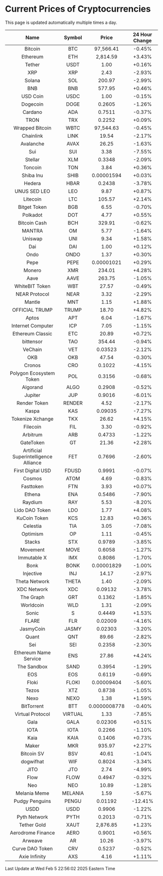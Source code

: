 # Current Prices of Cryptocurrencies
This page is updated automatically multiple times a day.

| Name | Symbol | Price | 24 Hour Change |
| :---: |:---:| :---: | :---: |
| Bitcoin | BTC | 97,566.41 | -0.45% |
| Ethereum | ETH | 2,814.59 | +3.43% |
| Tether | USDT | 1.00 | +0.16% |
| XRP | XRP | 2.43 | -2.93% |
| Solana | SOL | 200.97 | -2.99% |
| BNB | BNB | 577.95 | +0.46% |
| USD Coin | USDC | 1.00 | -0.15% |
| Dogecoin | DOGE | 0.2605 | -1.26% |
| Cardano | ADA | 0.7511 | -0.37% |
| TRON | TRX | 0.2252 | +0.09% |
| Wrapped Bitcoin | WBTC | 97,544.63 | -0.45% |
| Chainlink | LINK | 19.54 | -2.17% |
| Avalanche | AVAX | 26.25 | -1.63% |
| Sui | SUI | 3.38 | -7.55% |
| Stellar | XLM | 0.3348 | -2.09% |
| Toncoin | TON | 3.84 | +0.36% |
| Shiba Inu | SHIB | 0.00001594 | +0.03% |
| Hedera | HBAR | 0.2438 | -3.78% |
| UNUS SED LEO | LEO | 9.87 | +0.87% |
| Litecoin | LTC | 105.57 | +2.14% |
| Bitget Token | BGB | 6.55 | -0.70% |
| Polkadot | DOT | 4.77 | +0.55% |
| Bitcoin Cash | BCH | 329.91 | -0.62% |
| MANTRA | OM | 5.77 | -1.64% |
| Uniswap | UNI | 9.34 | +1.58% |
| Dai | DAI | 1.00 | +0.12% |
| Ondo | ONDO | 1.37 | +0.30% |
| Pepe | PEPE | 0.00001021 | +0.29% |
| Monero | XMR | 234.01 | +4.28% |
| Aave | AAVE | 263.75 | -1.05% |
| WhiteBIT Token | WBT | 27.57 | -0.49% |
| NEAR Protocol | NEAR | 3.32 | -2.29% |
| Mantle | MNT | 1.15 | +1.88% |
| OFFICIAL TRUMP | TRUMP | 18.70 | +4.82% |
| Aptos | APT | 6.04 | -1.67% |
| Internet Computer | ICP | 7.05 | -1.15% |
| Ethereum Classic | ETC | 20.89 | +0.72% |
| bittensor | TAO | 354.44 | -0.94% |
| VeChain | VET | 0.03523 | -2.12% |
| OKB | OKB | 47.54 | -0.30% |
| Cronos | CRO | 0.1022 | -4.15% |
| Polygon Ecosystem Token | POL | 0.3156 | -0.68% |
| Algorand | ALGO | 0.2908 | -0.52% |
| Jupiter | JUP | 0.9016 | -6.01% |
| Render Token | RENDER | 4.52 | -2.17% |
| Kaspa | KAS | 0.09035 | -7.27% |
| Tokenize Xchange | TKX | 26.62 | +4.15% |
| Filecoin | FIL | 3.30 | -0.92% |
| Arbitrum | ARB | 0.4733 | -1.22% |
| GateToken | GT | 21.36 | +2.28% |
| Artificial Superintelligence Alliance | FET | 0.7696 | -2.60% |
| First Digital USD | FDUSD | 0.9991 | -0.07% |
| Cosmos | ATOM | 4.69 | -0.83% |
| Fasttoken | FTN | 3.93 | +0.07% |
| Ethena | ENA | 0.5486 | -7.90% |
| Raydium | RAY | 5.53 | -8.20% |
| Lido DAO Token | LDO | 1.77 | +4.08% |
| KuCoin Token | KCS | 12.83 | +0.36% |
| Celestia | TIA | 3.05 | -7.08% |
| Optimism | OP | 1.11 | -0.45% |
| Stacks | STX | 0.9789 | -3.85% |
| Movement | MOVE | 0.6058 | -1.27% |
| Immutable X | IMX | 0.8086 | -1.70% |
| Bonk | BONK | 0.00001829 | -1.00% |
| Injective | INJ | 14.17 | -2.97% |
| Theta Network | THETA | 1.40 | -2.09% |
| XDC Network | XDC | 0.09132 | -3.78% |
| The Graph | GRT | 0.1362 | -1.85% |
| Worldcoin | WLD | 1.31 | -2.09% |
| Sonic | S | 0.4449 | +1.53% |
| FLARE | FLR | 0.02009 | -4.16% |
| JasmyCoin | JASMY | 0.02303 | -3.20% |
| Quant | QNT | 89.66 | -2.82% |
| Sei | SEI | 0.2358 | -2.30% |
| Ethereum Name Service | ENS | 27.86 | +4.24% |
| The Sandbox | SAND | 0.3954 | -1.29% |
| EOS | EOS | 0.6119 | -0.69% |
| Floki | FLOKI | 0.00009404 | -5.60% |
| Tezos | XTZ | 0.8738 | -1.05% |
| Nexo | NEXO | 1.38 | +1.59% |
| BitTorrent | BTT | 0.0000008778 | -0.40% |
| Virtual Protocol | VIRTUAL | 1.33 | -7.85% |
| Gala | GALA | 0.02306 | +0.51% |
| IOTA | IOTA | 0.2266 | -1.10% |
| Kaia | KAIA | 0.1406 | +0.73% |
| Maker | MKR | 935.97 | +2.27% |
| Bitcoin SV | BSV | 40.61 | -1.04% |
| dogwifhat | WIF | 0.8024 | -3.34% |
| JITO | JTO | 2.74 | -4.99% |
| Flow | FLOW | 0.4947 | -0.32% |
| Neo | NEO | 10.89 | -1.28% |
| Melania Meme | MELANIA | 1.59 | -5.67% |
| Pudgy Penguins | PENGU | 0.01192 | -12.41% |
| USDD | USDD | 0.9906 | -1.22% |
| Pyth Network | PYTH | 0.2013 | -0.71% |
| Tether Gold | XAUT | 2,876.85 | +1.23% |
| Aerodrome Finance | AERO | 0.9001 | +0.56% |
| Arweave | AR | 10.26 | -3.97% |
| Curve DAO Token | CRV | 0.5237 | -0.52% |
| Axie Infinity | AXS | 4.16 | +1.11% |

Last Update at Wed Feb  5 22:56:02 2025 Eastern Time